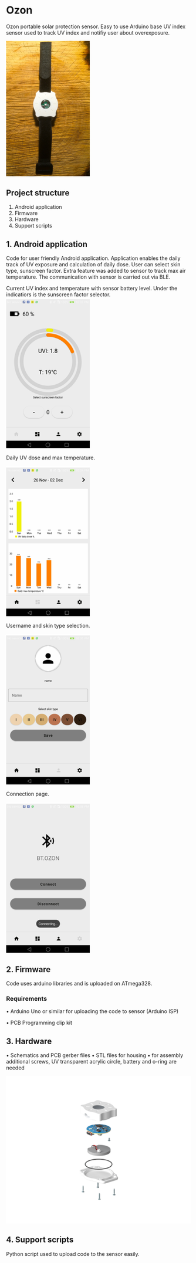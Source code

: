 # Ozon
Ozon portable solar protection sensor. Easy to use Arduino base UV index sensor used to track UV index and notifiy user about overexposure.

<img src="https://github.com/jurecej/Ozon/blob/main/pictures/2.jpeg" width="228"/>

## Project structure

  1. Android application
  2. Firmware
  3. Hardware
  4. Support scripts

## 1. Android application

Code for user friendly Android application. Application enables the daily track of UV exposure and calculation of daily dose. User can select skin type, sunscreen factor.
Extra feature was added to sensor to track max air temperature. The communication with sensor is carried out via BLE.

Current UV index and temperature with sensor battery level. Under the indicatiors is the sunscreen factor selector.
<img src="https://github.com/jurecej/Ozon/blob/main/pictures/3.png" width="228"/>

Daily UV dose and max temperature.

<img src="https://github.com/jurecej/Ozon/blob/main/pictures/4.png" width="228"/>

Username and skin type selection.

<img src="https://github.com/jurecej/Ozon/blob/main/pictures/5.png" width="228"/>

Connection page.

<img src="https://github.com/jurecej/Ozon/blob/main/pictures/6.png" width="228"/>

## 2. Firmware

 Code uses arduino libraries and is uploaded on ATmega328.

### Requirements
   • Arduino Uno or similar for uploading the code to sensor (Arduino ISP)
   
   • PCB Programming clip kit

## 3. Hardware

  • Schematics and PCB gerber files
  • STL files for housing
  • for assembly additional screws, UV transparent acrylic circle, battery and o-ring are needed

<img src="https://github.com/jurecej/Ozon/blob/main/pictures/2024-03-20-UV-sensor-assembly.png" width="828"/>
  
## 4. Support scripts

Python script used to upload code to the sensor easily.
